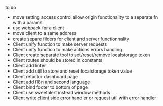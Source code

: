 to do
- move setting access control allow origin functionality to a separate fn with a params
- use webpack for a client
- move client to a same address
- create separe filders for client and server functionnality
- Client unify function to make server requests
- Client unify function to make actions errors handling
- Client create separate tool to set/reset/remove localstorage token
- Client routes should be stored in constants
- Client add linter
- Client add util to store and reset localstorage token value
- Client refactor dashboard page
- Client add i18n and second language
- Client bind footer to bottom of page
- Client use sweetalert instead window methods
- Client write client side error handler or request util with error handler